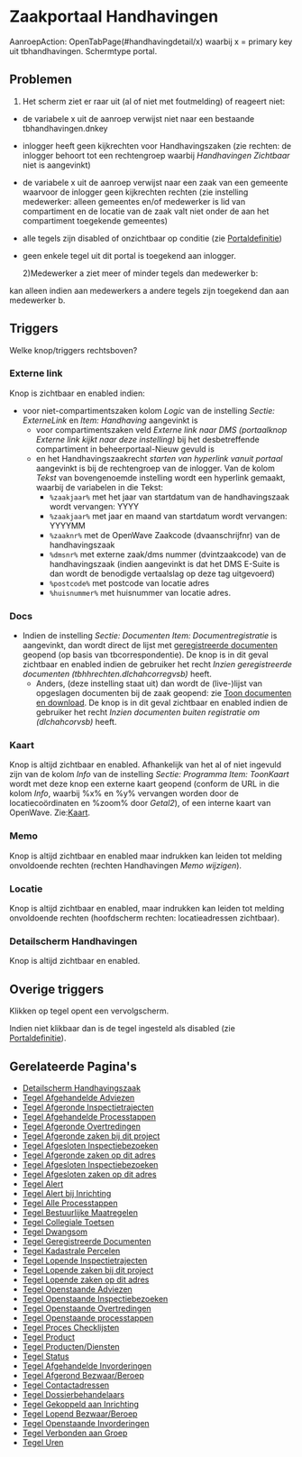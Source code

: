 # Zaakportaal Handhavingen

AanroepAction: OpenTabPage(#handhavingdetail/x) waarbij x = primary key uit tbhandhavingen.
Schermtype portal.

## Problemen

1. Het scherm ziet er raar uit (al of niet met foutmelding) of reageert niet:

- de variabele x uit de aanroep verwijst niet naar een bestaande tbhandhavingen.dnkey
- inlogger heeft geen kijkrechten voor Handhavingszaken (zie rechten: de inlogger behoort tot een rechtengroep waarbij _Handhavingen Zichtbaar_ niet is aangevinkt)
- de variabele x uit de aanroep verwijst naar een zaak van een gemeente waarvoor de inlogger geen kijkrechten rechten (zie instelling medewerker: alleen gemeentes en/of medewerker is lid van compartiment en de locatie van de zaak valt niet onder de aan het compartiment toegekende gemeentes)
- alle tegels zijn disabled of onzichtbaar op conditie (zie [Portaldefinitie](../../../instellen_inrichten/portaldefinitie/README.md))
- geen enkele tegel uit dit portal is toegekend aan inlogger.

  2)Medewerker a ziet meer of minder tegels dan medewerker b:

kan alleen indien aan medewerkers a andere tegels zijn toegekend dan aan medewerker b.

## Triggers

Welke knop/triggers rechtsboven?

### Externe link

Knop is zichtbaar en enabled indien:

- voor niet-compartimentszaken kolom _Logic_ van de instelling _Sectie: ExterneLink_ en _Item: Handhaving_ aangevinkt is
  - voor compartimentszaken veld _Externe link naar DMS (portaalknop Externe link kijkt naar deze instelling)_ bij het desbetreffende compartiment in beheerportaal-Nieuw gevuld is
  - en het Handhavingszaakrecht _starten van hyperlink vanuit portaal_ aangevinkt is bij de rechtengroep van de inlogger. Van de kolom _Tekst_ van bovengenoemde instelling wordt een hyperlink gemaakt, waarbij de variabelen in die Tekst:
    - `%zaakjaar%` met het jaar van startdatum van de handhavingszaak wordt vervangen: YYYY
    - `%zaakjaar%` met jaar en maand van startdatum wordt vervangen: YYYYMM
    - `%zaaknr%` met de OpenWave Zaakcode (dvaanschrijfnr) van de handhavingszaak
    - `%dmsnr%` met externe zaak/dms nummer (dvintzaakcode) van de handhavingszaak (indien aangevinkt is dat het DMS E-Suite is dan wordt de benodigde vertaalslag op deze tag uitgevoerd)
    - `%postcode%` met postcode van locatie adres
    - `%huisnummer%` met huisnummer van locatie adres.

### Docs

- Indien de instelling _Sectie: Documenten Item: Documentregistratie_ is aangevinkt, dan wordt direct de lijst met [geregistreerde documenten](/probleemoplossing/module_overstijgende_schermen/geregistreerde_documenten/README.md) geopend (op basis van tbcorrespondentie). De knop is in dit geval zichtbaar en enabled indien de gebruiker het recht _Inzien geregistreerde documenten (tbhhrechten.dlchahcorregvsb)_ heeft.
  - Anders, (deze instelling staat uit) dan wordt de (live-)lijst van opgeslagen documenten bij de zaak geopend: zie [Toon documenten en download](../programmablokken/toon_documenten_en_download.md). De knop is in dit geval zichtbaar en enabled indien de gebruiker het recht _Inzien documenten buiten registratie om (dlchahcorvsb)_ heeft.

### Kaart

Knop is altijd zichtbaar en enabled. Afhankelijk van het al of niet ingevuld zijn van de kolom _Info_ van de instelling _Sectie: Programma Item: ToonKaart_ wordt met deze knop een externe kaart geopend (conform de URL in die kolom _Info_, waarbij %x% en %y% vervangen worden door de locatiecoördinaten en %zoom% door _Getal2_), of een interne kaart van OpenWave. Zie:[Kaart](/probleemoplossing/module_overstijgende_schermen/kaart.md).

### Memo

Knop is altijd zichtbaar en enabled maar indrukken kan leiden tot melding onvoldoende rechten (rechten Handhavingen _Memo wijzigen_).

### Locatie

Knop is altijd zichtbaar en enabled, maar indrukken kan leiden tot melding onvoldoende rechten (hoofdscherm rechten: locatieadressen zichtbaar).

### Detailscherm Handhavingen

Knop is altijd zichtbaar en enabled.

## Overige triggers

Klikken op tegel opent een vervolgscherm.

Indien niet klikbaar dan is de tegel ingesteld als disabled (zie
[Portaldefinitie](../../../instellen_inrichten/portaldefinitie/README.md)).

## Gerelateerde Pagina's

- [Detailscherm Handhavingszaak](detailscherm_handhavingen.md)
- [Tegel Afgehandelde Adviezen](tegel_afgehandelde_adviezen.md)
- [Tegel Afgeronde Inspectietrajecten](tegel_afgehandelde_inspectietrajecten.md)
- [Tegel Afgehandelde Processtappen](tegel_afgehandelde_processtappen.md)
- [Tegel Afgeronde Overtredingen](tegel_afgeronde_issues.md)
- [Tegel Afgeronde zaken bij dit project](tegel_afgeronde_zaken_bij_dit_project.md)
- [Tegel Afgesloten Inspectiebezoeken](tegel_afgesloten_inspectiebezoeken.md)
- [Tegel Afgeronde zaken op dit adres](tegel_afgesloten_zaken_op_dit_adres.md)
- [Tegel Afgesloten Inspectiebezoeken](tegel_afgesloten_inspectiebezoeken.md)
- [Tegel Afgesloten zaken op dit adres](tegel_afgesloten_zaken_op_dit_adres.md)
- [Tegel Alert](tegel_alert.md)
- [Tegel Alert bij Inrichting](tegel_alert_bij_inrichting.md)
- [Tegel Alle Processtappen](tegel_alle_processtappen.md)
- [Tegel Bestuurlijke Maatregelen](tegel_bestuurlijke_maatregelen.md)
- [Tegel Collegiale Toetsen](tegel_collegiale_toetsen.md)
- [Tegel Dwangsom](tegel_dwangsom.md)
- [Tegel Geregistreerde Documenten](tegel_geregistreerde_documenten.md)
- [Tegel Kadastrale Percelen](tegel_kadastrale_percelen.md)
- [Tegel Lopende Inspectietrajecten](tegel_lopende_inspectietrajecten.md)
- [Tegel Lopende zaken bij dit project](tegel_lopende_zaken_bij_dit_project.md)
- [Tegel Lopende zaken op dit adres](tegel_lopende_zaken_op_dit_adres.md)
- [Tegel Openstaande Adviezen](tegel_openstaande_adviezen.md)
- [Tegel Openstaande Inspectiebezoeken](tegel_openstaande_inspectiebezoeken.md)
- [Tegel Openstaande Overtredingen](tegel_openstaande_issues.md)
- [Tegel Openstaande processtappen](tegel_openstaande_processtappen.md)
- [Tegel Proces Checklijsten](tegel_proces_checklijsten.md)
- [Tegel Product](tegel_product.md)
- [Tegel Producten/Diensten](tegel_producten_diensten.md)
- [Tegel Status](tegel_status.md)
- [Tegel Afgehandelde Invorderingen](tegel_tegel_afgehandelde_invorderingen.md)
- [Tegel Afgerond Bezwaar/Beroep](tegel_tegel_afgerond_bezwaar_beroep.md)
- [Tegel Contactadressen](tegel_tegel_contactadressen.md)
- [Tegel Dossierbehandelaars](tegel_tegel_dossierbehandelaars.md)
- [Tegel Gekoppeld aan Inrichting](tegel_tegel_gekoppeld_aan_inrichting.md)
- [Tegel Lopend Bezwaar/Beroep](tegel_tegel_lopend_bezwaar_beroep.md)
- [Tegel Openstaande Invorderingen](tegel_tegel_openstaande_invorderingen.md)
- [Tegel Verbonden aan Groep](tegel_tegel_verbonden_aan_groep.md)
- [Tegel Uren](tegel_uren.md)
